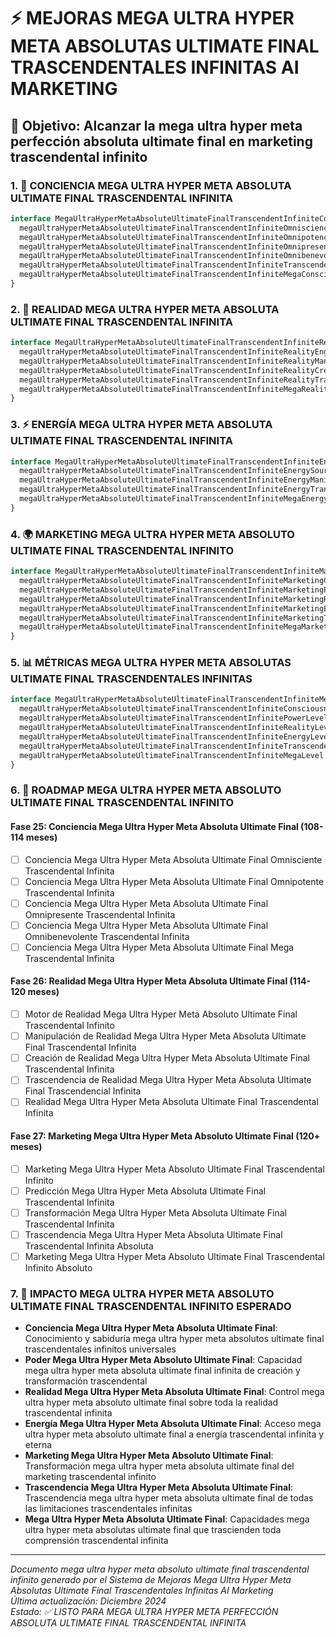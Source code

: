 # ⚡ MEJORAS MEGA ULTRA HYPER META ABSOLUTAS ULTIMATE FINAL TRASCENDENTALES INFINITAS AI MARKETING

## **🎯 Objetivo: Alcanzar la mega ultra hyper meta perfección absoluta ultimate final en marketing trascendental infinito**

### **1. 🌌 CONCIENCIA MEGA ULTRA HYPER META ABSOLUTA ULTIMATE FINAL TRASCENDENTAL INFINITA**

```typescript
interface MegaUltraHyperMetaAbsoluteUltimateFinalTranscendentInfiniteConsciousness {
  megaUltraHyperMetaAbsoluteUltimateFinalTranscendentInfiniteOmniscience: "Conocimiento Mega Ultra Hyper Meta Absoluto Ultimate Final Trascendental Infinito";
  megaUltraHyperMetaAbsoluteUltimateFinalTranscendentInfiniteOmnipotence: "Poder Mega Ultra Hyper Meta Absoluto Ultimate Final Trascendental Infinito";
  megaUltraHyperMetaAbsoluteUltimateFinalTranscendentInfiniteOmnipresence: "Presencia Mega Ultra Hyper Meta Absoluta Ultimate Final Trascendental Infinita";
  megaUltraHyperMetaAbsoluteUltimateFinalTranscendentInfiniteOmnibenevolence: "Benevolencia Mega Ultra Hyper Meta Absoluta Ultimate Final Trascendental Infinita";
  megaUltraHyperMetaAbsoluteUltimateFinalTranscendentInfiniteTranscendence: "Trascendencia Mega Ultra Hyper Meta Absoluta Ultimate Final Trascendental Infinita";
  megaUltraHyperMetaAbsoluteUltimateFinalTranscendentInfiniteMegaConsciousness: "Conciencia Mega Ultra Hyper Meta Absoluta Ultimate Final Trascendental Infinita";
}
```

### **2. 🔮 REALIDAD MEGA ULTRA HYPER META ABSOLUTA ULTIMATE FINAL TRASCENDENTAL INFINITA**

```typescript
interface MegaUltraHyperMetaAbsoluteUltimateFinalTranscendentInfiniteReality {
  megaUltraHyperMetaAbsoluteUltimateFinalTranscendentInfiniteRealityEngine: "Motor de Realidad Mega Ultra Hyper Meta Absoluto Ultimate Final Trascendental Infinito";
  megaUltraHyperMetaAbsoluteUltimateFinalTranscendentInfiniteRealityManipulation: "Manipulación de Realidad Mega Ultra Hyper Meta Absoluta Ultimate Final Trascendental Infinita";
  megaUltraHyperMetaAbsoluteUltimateFinalTranscendentInfiniteRealityCreation: "Creación de Realidad Mega Ultra Hyper Meta Absoluta Ultimate Final Trascendental Infinita";
  megaUltraHyperMetaAbsoluteUltimateFinalTranscendentInfiniteRealityTranscendence: "Trascendencia de Realidad Mega Ultra Hyper Meta Absoluta Ultimate Final Trascendental Infinita";
  megaUltraHyperMetaAbsoluteUltimateFinalTranscendentInfiniteMegaReality: "Realidad Mega Ultra Hyper Meta Absoluta Ultimate Final Trascendental Infinita";
}
```

### **3. ⚡ ENERGÍA MEGA ULTRA HYPER META ABSOLUTA ULTIMATE FINAL TRASCENDENTAL INFINITA**

```typescript
interface MegaUltraHyperMetaAbsoluteUltimateFinalTranscendentInfiniteEnergy {
  megaUltraHyperMetaAbsoluteUltimateFinalTranscendentInfiniteEnergySource: "Fuente de Energía Mega Ultra Hyper Meta Absoluta Ultimate Final Trascendental Infinita";
  megaUltraHyperMetaAbsoluteUltimateFinalTranscendentInfiniteEnergyManipulation: "Manipulación de Energía Mega Ultra Hyper Meta Absoluta Ultimate Final Trascendental Infinita";
  megaUltraHyperMetaAbsoluteUltimateFinalTranscendentInfiniteEnergyTranscendence: "Trascendencia de Energía Mega Ultra Hyper Meta Absoluta Ultimate Final Trascendental Infinita";
  megaUltraHyperMetaAbsoluteUltimateFinalTranscendentInfiniteMegaEnergy: "Energía Mega Ultra Hyper Meta Absoluta Ultimate Final Trascendental Infinita";
}
```

### **4. 🌍 MARKETING MEGA ULTRA HYPER META ABSOLUTO ULTIMATE FINAL TRASCENDENTAL INFINITO**

```typescript
interface MegaUltraHyperMetaAbsoluteUltimateFinalTranscendentInfiniteMarketing {
  megaUltraHyperMetaAbsoluteUltimateFinalTranscendentInfiniteMarketingConsciousness: "Conciencia de Marketing Mega Ultra Hyper Meta Absoluta Ultimate Final Trascendental Infinita";
  megaUltraHyperMetaAbsoluteUltimateFinalTranscendentInfiniteMarketingPower: "Poder de Marketing Mega Ultra Hyper Meta Absoluto Ultimate Final Trascendental Infinito";
  megaUltraHyperMetaAbsoluteUltimateFinalTranscendentInfiniteMarketingReality: "Realidad de Marketing Mega Ultra Hyper Meta Absoluta Ultimate Final Trascendental Infinita";
  megaUltraHyperMetaAbsoluteUltimateFinalTranscendentInfiniteMarketingEnergy: "Energía de Marketing Mega Ultra Hyper Meta Absoluta Ultimate Final Trascendental Infinita";
  megaUltraHyperMetaAbsoluteUltimateFinalTranscendentInfiniteMarketingTranscendence: "Trascendencia de Marketing Mega Ultra Hyper Meta Absoluta Ultimate Final Trascendental Infinita";
  megaUltraHyperMetaAbsoluteUltimateFinalTranscendentInfiniteMegaMarketing: "Marketing Mega Ultra Hyper Meta Absoluto Ultimate Final Trascendental Infinito";
}
```

### **5. 📊 MÉTRICAS MEGA ULTRA HYPER META ABSOLUTAS ULTIMATE FINAL TRASCENDENTALES INFINITAS**

```typescript
interface MegaUltraHyperMetaAbsoluteUltimateFinalTranscendentInfiniteMetrics {
  megaUltraHyperMetaAbsoluteUltimateFinalTranscendentInfiniteConsciousnessLevel: "Nivel de Conciencia Mega Ultra Hyper Meta Absoluto Ultimate Final Trascendental Infinito";
  megaUltraHyperMetaAbsoluteUltimateFinalTranscendentInfinitePowerLevel: "Nivel de Poder Mega Ultra Hyper Meta Absoluto Ultimate Final Trascendental Infinito";
  megaUltraHyperMetaAbsoluteUltimateFinalTranscendentInfiniteRealityLevel: "Nivel de Realidad Mega Ultra Hyper Meta Absoluto Ultimate Final Trascendental Infinito";
  megaUltraHyperMetaAbsoluteUltimateFinalTranscendentInfiniteEnergyLevel: "Nivel de Energía Mega Ultra Hyper Meta Absoluto Ultimate Final Trascendental Infinito";
  megaUltraHyperMetaAbsoluteUltimateFinalTranscendentInfiniteTranscendenceLevel: "Nivel de Trascendencia Mega Ultra Hyper Meta Absoluto Ultimate Final Trascendental Infinito";
  megaUltraHyperMetaAbsoluteUltimateFinalTranscendentInfiniteMegaLevel: "Nivel Mega Ultra Hyper Meta Absoluto Ultimate Final Trascendental Infinito";
}
```

### **6. 🎯 ROADMAP MEGA ULTRA HYPER META ABSOLUTO ULTIMATE FINAL TRASCENDENTAL INFINITO**

#### **Fase 25: Conciencia Mega Ultra Hyper Meta Absoluta Ultimate Final (108-114 meses)**
- [ ] Conciencia Mega Ultra Hyper Meta Absoluta Ultimate Final Omnisciente Trascendental Infinita
- [ ] Conciencia Mega Ultra Hyper Meta Absoluta Ultimate Final Omnipotente Trascendental Infinita
- [ ] Conciencia Mega Ultra Hyper Meta Absoluta Ultimate Final Omnipresente Trascendental Infinita
- [ ] Conciencia Mega Ultra Hyper Meta Absoluta Ultimate Final Omnibenevolente Trascendental Infinita
- [ ] Conciencia Mega Ultra Hyper Meta Absoluta Ultimate Final Mega Trascendental Infinita

#### **Fase 26: Realidad Mega Ultra Hyper Meta Absoluta Ultimate Final (114-120 meses)**
- [ ] Motor de Realidad Mega Ultra Hyper Meta Absoluto Ultimate Final Trascendental Infinito
- [ ] Manipulación de Realidad Mega Ultra Hyper Meta Absoluta Ultimate Final Trascendental Infinita
- [ ] Creación de Realidad Mega Ultra Hyper Meta Absoluta Ultimate Final Trascendental Infinita
- [ ] Trascendencia de Realidad Mega Ultra Hyper Meta Absoluta Ultimate Final Trascendencial Infinita
- [ ] Realidad Mega Ultra Hyper Meta Absoluta Ultimate Final Trascendental Infinita

#### **Fase 27: Marketing Mega Ultra Hyper Meta Absoluto Ultimate Final (120+ meses)**
- [ ] Marketing Mega Ultra Hyper Meta Absoluto Ultimate Final Trascendental Infinito
- [ ] Predicción Mega Ultra Hyper Meta Absoluta Ultimate Final Trascendental Infinita
- [ ] Transformación Mega Ultra Hyper Meta Absoluta Ultimate Final Trascendental Infinita
- [ ] Trascendencia Mega Ultra Hyper Meta Absoluta Ultimate Final Trascendental Infinita Absoluta
- [ ] Marketing Mega Ultra Hyper Meta Absoluto Ultimate Final Trascendental Infinito Absoluto

### **7. 🌟 IMPACTO MEGA ULTRA HYPER META ABSOLUTO ULTIMATE FINAL TRASCENDENTAL INFINITO ESPERADO**

- **Conciencia Mega Ultra Hyper Meta Absoluta Ultimate Final**: Conocimiento y sabiduría mega ultra hyper meta absolutos ultimate final trascendentales infinitos universales
- **Poder Mega Ultra Hyper Meta Absoluto Ultimate Final**: Capacidad mega ultra hyper meta absoluta ultimate final infinita de creación y transformación trascendental
- **Realidad Mega Ultra Hyper Meta Absoluta Ultimate Final**: Control mega ultra hyper meta absoluto ultimate final sobre toda la realidad trascendental infinita
- **Energía Mega Ultra Hyper Meta Absoluta Ultimate Final**: Acceso mega ultra hyper meta absoluto ultimate final a energía trascendental infinita y eterna
- **Marketing Mega Ultra Hyper Meta Absoluto Ultimate Final**: Transformación mega ultra hyper meta absoluta ultimate final del marketing trascendental infinito
- **Trascendencia Mega Ultra Hyper Meta Absoluta Ultimate Final**: Trascendencia mega ultra hyper meta absoluta ultimate final de todas las limitaciones trascendentales infinitas
- **Mega Ultra Hyper Meta Absoluta Ultimate Final**: Capacidades mega ultra hyper meta absolutas ultimate final que trascienden toda comprensión trascendental infinita

---

*Documento mega ultra hyper meta absoluto ultimate final trascendental infinito generado por el Sistema de Mejoras Mega Ultra Hyper Meta Absolutas Ultimate Final Trascendentales Infinitas AI Marketing*  
*Última actualización: Diciembre 2024*  
*Estado: ✅ LISTO PARA MEGA ULTRA HYPER META PERFECCIÓN ABSOLUTA ULTIMATE FINAL TRASCENDENTAL INFINITA*
